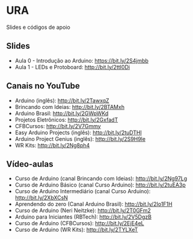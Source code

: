 # URA
Slides e códigos de apoio

## Slides
* Aula 0 - Introdução ao Arduino: https://bit.ly/2S4jmbb
* Aula 1 - LEDs e Protoboard: http://bit.ly/2ttI0Di

## Canais no YouTube
* Arduino (inglês): http://bit.ly/2TawxqZ <br>
* Brincando com Ideias: http://bit.ly/2BTAMxh <br>
* Arduino Brasil: http://bit.ly/2GWpWKd <br>
* Projetos Eletrônicos: http://bit.ly/2GxfadT <br>
* CFBCursos: http://bit.ly/2V7Gmmy <br>
* Easy Arduino Projects (inglês): http://bit.ly/2tuDTHl <br>
* Arduino Project Genius (inglês): http://bit.ly/2S9H9le <br>
* WR Kits: http://bit.ly/2Ng8ph4

## Vídeo-aulas
* Curso de Arduino (canal Brincando com Ideias): http://bit.ly/2Ng97Lg <br>
* Curso de Arduino Básico (canal Curso Arduino): http://bit.ly/2tuEA3p <br>
* Curso de Arduino Intermediário (canal Curso Arduino): http://bit.ly/2XbXCsN <br>
* Aprendendo do zero (Canal Arduino Brasil): http://bit.ly/2Io1F1H <br>
* Curso de Arduino (Neri Neitzke): http://bit.ly/2T0GFm2 <br>
* Arduino para Iniciantes (RBTech): http://bit.ly/2V5DgzB <br>
* Curso de Arduino (CFBCursos): http://bit.ly/2EjE4eL <br>
* Curso de Arduino (WR Kits): http://bit.ly/2TYLXeT
